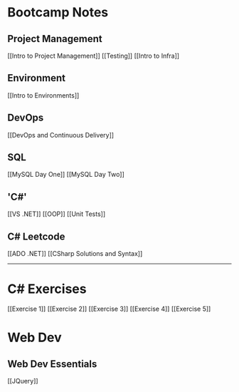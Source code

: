 # Bootcamp Notes
## Project Management
[[Intro to Project Management]]
[[Testing]]
[[Intro to Infra]]
## Environment
[[Intro to Environments]]
## DevOps
[[DevOps and Continuous Delivery]]
## SQL
[[MySQL Day One]]
[[MySQL Day Two]]

## 'C#'
[[VS .NET]]
[[OOP]]
[[Unit Tests]]

## C# Leetcode
[[ADO .NET]]
[[CSharp Solutions and Syntax]]

---
# C# Exercises
[[Exercise 1]]
[[Exercise 2]]
[[Exercise 3]]
[[Exercise 4]]
[[Exercise 5]]

# Web Dev
## Web Dev Essentials
[[JQuery]]